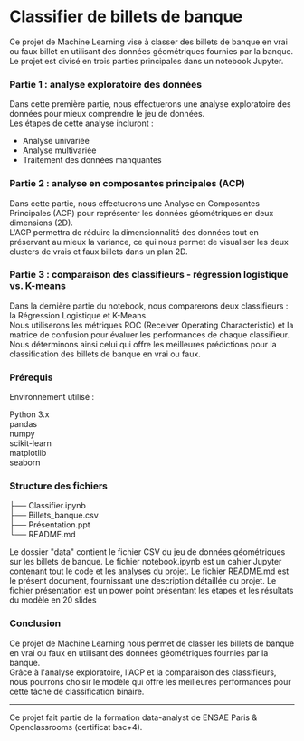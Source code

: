 # Classifier de billets de banque

Ce projet de Machine Learning vise à classer des billets de banque en vrai ou faux billet en utilisant des données géométriques fournies par la banque.    
Le projet est divisé en trois parties principales dans un notebook Jupyter.

### Partie 1 : analyse exploratoire des données
Dans cette première partie, nous effectuerons une analyse exploratoire des données pour mieux comprendre le jeu de données.   
Les étapes de cette analyse incluront :   

- Analyse univariée
- Analyse multivariée 
- Traitement des données manquantes
  
### Partie 2 : analyse en composantes principales (ACP)
Dans cette partie, nous effectuerons une Analyse en Composantes Principales (ACP) pour représenter les données géométriques en deux dimensions (2D).    
L'ACP permettra de réduire la dimensionnalité des données tout en préservant au mieux la variance, ce qui nous permet de visualiser les deux clusters de vrais et faux billets dans un plan 2D.


### Partie 3 : comparaison des classifieurs - régression logistique vs. K-means
Dans la dernière partie du notebook, nous comparerons deux classifieurs : la Régression Logistique et K-Means.     
Nous utiliserons les métriques ROC (Receiver Operating Characteristic) et la matrice de confusion pour évaluer les performances de chaque classifieur.    
Nous déterminons ainsi celui qui offre les meilleures prédictions pour la classification des billets de banque en vrai ou faux.

### Prérequis
Environnement utilisé :

Python 3.x     
pandas     
numpy     
scikit-learn    
matplotlib     
seaborn     

### Structure des fichiers

├── Classifier.ipynb     
├── Billets_banque.csv     
├── Présentation.ppt     
└── README.md      

Le dossier "data" contient le fichier CSV du jeu de données géométriques sur les billets de banque.
Le fichier notebook.ipynb est un cahier Jupyter contenant tout le code et les analyses du projet.
Le fichier README.md est le présent document, fournissant une description détaillée du projet.
Le fichier présentation est un power point présentant les étapes et les résultats du modèle en 20 slides 

### Conclusion
Ce projet de Machine Learning nous permet de classer les billets de banque en vrai ou faux en utilisant des données géométriques fournies par la banque.    
Grâce à l'analyse exploratoire, l'ACP et la comparaison des classifieurs, nous pourrons choisir le modèle qui offre les meilleures performances pour cette tâche de classification binaire.

*******
Ce projet fait partie de la formation data-analyst de ENSAE Paris & Openclassrooms (certificat bac+4).
